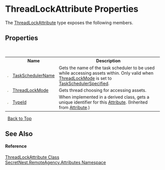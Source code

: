 # ThreadLockAttribute Properties
 

The <a href="T_SecretNest_RemoteAgency_Attributes_ThreadLockAttribute">ThreadLockAttribute</a> type exposes the following members.


## Properties
&nbsp;<table><tr><th></th><th>Name</th><th>Description</th></tr><tr><td>![Public property](media/pubproperty.gif "Public property")</td><td><a href="P_SecretNest_RemoteAgency_Attributes_ThreadLockAttribute_TaskSchedulerName">TaskSchedulerName</a></td><td>
Gets the name of the task scheduler to be used while accessing assets within. Only valid when <a href="P_SecretNest_RemoteAgency_Attributes_ThreadLockAttribute_ThreadLockMode">ThreadLockMode</a> is set to <a href="T_SecretNest_RemoteAgency_Attributes_ThreadLockMode">TaskSchedulerSpecified</a>.</td></tr><tr><td>![Public property](media/pubproperty.gif "Public property")</td><td><a href="P_SecretNest_RemoteAgency_Attributes_ThreadLockAttribute_ThreadLockMode">ThreadLockMode</a></td><td>
Gets thread choosing for accessing assets.</td></tr><tr><td>![Public property](media/pubproperty.gif "Public property")</td><td><a href="https://docs.microsoft.com/dotnet/api/system.attribute.typeid#System_Attribute_TypeId" target="_blank">TypeId</a></td><td>
When implemented in a derived class, gets a unique identifier for this <a href="https://docs.microsoft.com/dotnet/api/system.attribute" target="_blank">Attribute</a>.
 (Inherited from <a href="https://docs.microsoft.com/dotnet/api/system.attribute" target="_blank">Attribute</a>.)</td></tr></table>&nbsp;
<a href="#threadlockattribute-properties">Back to Top</a>

## See Also


#### Reference
<a href="T_SecretNest_RemoteAgency_Attributes_ThreadLockAttribute">ThreadLockAttribute Class</a><br /><a href="N_SecretNest_RemoteAgency_Attributes">SecretNest.RemoteAgency.Attributes Namespace</a><br />